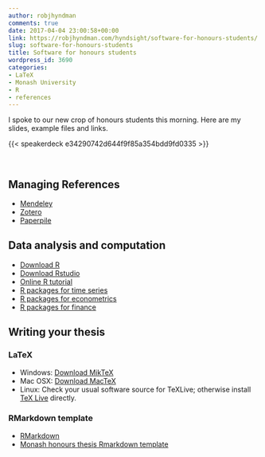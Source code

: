 ```yaml
---
author: robjhyndman
comments: true
date: 2017-04-04 23:00:58+00:00
link: https://robjhyndman.com/hyndsight/software-for-honours-students/
slug: software-for-honours-students
title: Software for honours students
wordpress_id: 3690
categories:
- LaTeX
- Monash University
- R
- references
---
```


I spoke to our new crop of honours students this morning. Here are my slides, example files and links.

{{< speakerdeck e34290742d644f9f85a354bdd9fd0335 >}}

<br>

## Managing References

  * [Mendeley](https://www.mendeley.com/)
  * [Zotero](https://www.zotero.org/)
  * [Paperpile](https://paperpile.com/)

## Data analysis and computation
    
  * [Download R](http://www.r-project.org)
  * [Download Rstudio](https://www.rstudio.com/products/rstudio/)
  * [Online R tutorial](https://www.datacamp.com/courses/free-introduction-to-r)
  * [R packages for time series](https://cran.r-project.org/web/views/TimeSeries.html)
  * [R packages for econometrics](https://cran.r-project.org/web/views/Econometrics.html)
  * [R packages for finance](https://cran.r-project.org/web/views/Finance.html)


## Writing your thesis

### LaTeX
    
  * Windows: [Download MikTeX](http://miktex.org/download)
  * Mac OSX: [Download MacTeX](https://tug.org/mactex/)
  * Linux: Check your usual software source for TeXLive; otherwise install [TeX Live](http://www.tug.org/texlive) directly.

### RMarkdown template

  * [RMarkdown](http://rmarkdown.rstudio.com/)
  * [Monash honours thesis Rmarkdown template](/honours/RmarkdownThesis.zip)
